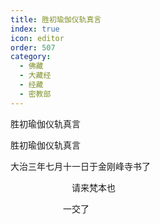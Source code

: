 ```yaml
---
title: 胜初瑜伽仪轨真言
index: true
icon: editor
order: 507
category:
  - 佛藏
  - 大藏经
  - 经藏
  - 密教部
---
```


  胜初瑜伽仪轨真言  

胜初瑜伽仪轨真言  

大治三年七月十一日于金刚峰寺书了  

　　　　　　　请来梵本也  

　　　　　　一交了  
